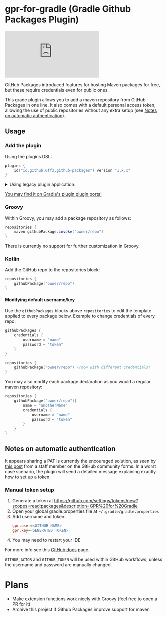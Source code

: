 # gpr-for-gradle (Gradle Github Packages Plugin) 

[![Gradle Plugin Portal](https://badgen.net/maven/v/metadata-url/https/plugins.gradle.org/m2/io/github/0ffz/github-packages/io.github.0ffz.github-packages.gradle.plugin/maven-metadata.xml?label=gradlePluginPortal)](https://plugins.gradle.org/plugin/io.github.0ffz.github-packages)  

GitHub Packages introduced features for hosting Maven packages for free, but these require credentials even for public ones.

This grade plugin allows you to add a maven repository from GitHub Packages in one line. It also comes with a default personal access token, allowing the use of public repositories without any extra setup (see [Notes on automatic authentication](#notes-on-automatic-authentication)).

## Usage

### Add the plugin

Using the plugins DSL:

```kotlin
plugins {
    id("io.github.0ffz.github-packages") version "1.x.x"
}
```

<details>
<summary>Using legacy plugin application: </summary>
<p>

```kotlin
buildscript {
  repositories {
    maven {
      url = uri("https://plugins.gradle.org/m2/")
    }
  }
  dependencies {
    classpath("gradle.plugin.io.github.0ffz:gpr-for-gradle:1.x.x")
  }
}

apply(plugin = "io.github.0ffz.github-packages")
```
</p>
</details>

[You may find it on Gradle's plugin plugin portal](https://plugins.gradle.org/plugin/io.github.0ffz.github-packages) 


### Groovy

Within Groovy, you may add a package repository as follows: 

```groovy
repositories {
    maven githubPackage.invoke("owner/repo")
}
```

There is currently no support for further customization in Groovy.

### Kotlin

Add the GitHub repo to the repositories block:

```kotlin
repositories {
    githubPackage("owner/repo")
}
```

#### Modifying default username/key

Use the `githubPackages` blocks above `repositories` to edit the template applied to every package below. Example to change credentials of every repo:

```kotlin
githubPackages {
    credentials {
        username = "name"
        password = "token"
    }
}

repositories {
    githubPackage("owner/repo") //now with different credentials!
}
```

You may also modify each package declaration as you would a regular maven repository:

```kotlin
repositories {
    githubPackage("owner/repo"){
        name = "anotherName"
        credentials {
            username = "name"
            password = "token"
        }
    }
}
```

## Notes on automatic authentication

It appears sharing a PAT is currently the encouraged solution, as seen by [this post](https://github.community/t/download-from-github-package-registry-without-authentication/14407/38) from a staff member on the GitHub community forms. In a worst case scenario, the plugin will send a detailed message explaining exactly how to set up a token.

### Manual token setup

1. Generate a token at https://github.com/settings/tokens/new?scopes=read:packages&description=GPR%20for%20Gradle
2. Open your global gradle.properties file at `~/.gradle/gradle.properties`
3. Add username and token:
    ```ini
    gpr.user=<GITHUB NAME>
    gpr.key=<GENERATED TOKEN>
   ```
4. You may need to restart your IDE

For more info see this [GitHub docs](https://docs.github.com/en/packages/using-github-packages-with-your-projects-ecosystem/configuring-gradle-for-use-with-github-packages#authenticating-to-github-packages) page.

`GITHUB_ACTOR` and `GITHUB_TOKEN` will be used within GitHub workflows, unless the username and password are manually changed.

# Plans

- Make extension functions work nicely with Groovy (feel free to open a PR for it)
- Archive this project if Github Packages improve support for maven
